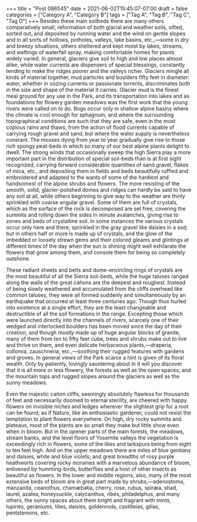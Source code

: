 +++
title = "Post 086545"
date = 2021-06-02T15:45:07-07:00
draft = false
categories = ["Category A", "Category B"]
tags = ["Tag A", "Tag B", "Tag C", "Tag D"]
+++
Besides these main soilbeds there are many others comparatively small, reformation of both glacial and weather soils, sifted, sorted out, and deposited by running water and the wind on gentle slopes and in all sorts of hollows, potholes, valleys, lake basins, etc.,—some in dry and breezy situations, others sheltered and kept moist by lakes, streams, and waftings of waterfall spray, making comfortable homes for plants widely varied. In general, glaciers give soil to high and low places almost alike, while water currents are dispensers of special blessings, constantly tending to make the ridges poorer and the valleys richer. Glaciers mingle all kinds of material together, mud particles and boulders fifty feet in diameter: water, whether in oozing currents or passionate torrents, discriminates both in the size and shape of the material it carries. Glacier mud is the finest meal ground for any use in the Park, and its transportation into lakes and as foundations for flowery garden meadows was the first work that the young rivers were called on to do. Bogs occur only in shallow alpine basins where the climate is cool enough for sphagnum, and where the surrounding topographical conditions are such that they are safe, even in the most copious rains and thaws, from the action of flood currents capable of carrying rough gravel and sand, but where the water supply is nevertheless constant. The mosses dying from year to year gradually give rise to those rich spongy peat-beds in which so many of our best alpine plants delight to dwell. The strong winds that occasionally sweep the high Sierra play a more important part in the distribution of special soil-beds than is at first sight recognized, carrying forward considerable quantities of sand gravel, flakes of mica, etc., and depositing them in fields and beds beautifully ruffled and embroidered and adapted to the wants of some of the hardiest and handsomest of the alpine shrubs and flowers. The more resisting of the smooth, solid, glacier-polished domes and ridges can hardly be said to have any soil at all, while others beginning to give way to the weather are thinly sprinkled with coarse angular gravel. Some of them are full of crystals, which as the surface of the rock is decomposed are set free, covering the summits and rolling down the sides in minute avalanches, giving rise to zones and beds of crystalline soil. In some instances the various crystals occur only here and there, sprinkled in the gray gravel like daisies in a sod; but in others half or more is made up of crystals, and the glow of the imbedded or loosely strewn gems and their colored gleams and glintings at different times of the day when the sun is shining might well exhilarate the flowers that grow among them, and console them for being so completely outshone.

These radiant sheets and belts and dome-encircling rings of crystals are the most beautiful of all the Sierra soil-beds, while the huge taluses ranged along the walls of the great cañons are the deepest and roughest. Instead of being slowly weathered and accumulated from the cliffs overhead like common taluses, they were all formed suddenly and simultaneously by an earthquake that occurred at least three centuries ago. Though thus hurled into existence at a single effort, they are the least changeable and destructible of all the soil formations in the range. Excepting those which were launched directly into the channels of rivers, scarcely one of their wedged and interlocked boulders has been moved since the day of their creation, and though mostly made up of huge angular blocks of granite, many of them from ten to fifty feet cube, trees and shrubs make out to live and thrive on them, and even delicate herbaceous plants,—draperia, collomia, zauschneria, etc.,—soothing their rugged features with gardens and groves. In general views of the Park scarce a hint is given of its floral wealth. Only by patiently, lovingly sauntering about in it will you discover that it is all more or less flowery, the forests as well as the open spaces, and the mountain tops and rugged slopes around the glaciers as well as the sunny meadows.

Even the majestic cañon cliffs, seemingly absolutely flawless for thousands of feet and necessarily doomed to eternal sterility, are cheered with happy flowers on invisible niches and ledges wherever the slightest grip for a root can be found; as if Nature, like an enthusiastic gardener, could not resist the temptation to plant flowers everywhere. On high, dry rocky summits and plateaus, most of the plants are so small they make but little show even when in bloom. But in the opener parts of the main forests, the meadows, stream banks, and the level floors of Yosemite valleys the vegetation is exceedingly rich in flowers, some of the lilies and larkspurs being from eight to ten feet high. And on the upper meadows there are miles of blue gentians and daisies, white and blue violets; and great breadths of rosy purple heathworts covering rocky moraines with a marvelous abundance of bloom, enlivened by humming-birds, butterflies and a host of other insects as beautiful as flowers. In the lower and middle regions, also, many of the most extensive beds of bloom are in great part made by shrubs,—adenostoma, manzanita, ceanothus, chamæbatia, cherry, rose, rubus, spiræa, shad, laurel, azalea, honeysuckle, calycanthus, ribes, philadelphus, and many others, the sunny spaces about them bright and fragrant with mints, lupines, geraniums, lilies, daisies, goldenrods, castilleias, gilias, pentstemons, etc.
